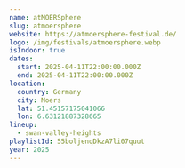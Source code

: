```yaml
---
name: atMOERSphere
slug: atmoersphere
website: https://atmoersphere-festival.de/
logo: /img/festivals/atmoersphere.webp
isIndoor: true
dates:
  start: 2025-04-11T22:00:00.000Z
  end: 2025-04-11T22:00:00.000Z
location:
  country: Germany
  city: Moers
  lat: 51.45157175041066
  lon: 6.63121887328665
lineup:
  - swan-valley-heights
playlistId: 55boljenqDkzA7li07quut
year: 2025
---
```

